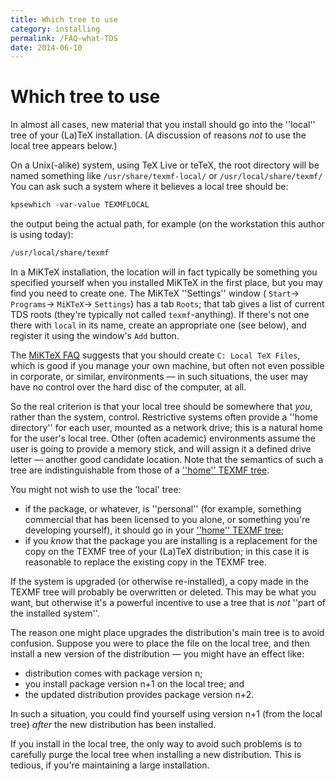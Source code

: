 ```yaml
---
title: Which tree to use
category: installing
permalink: /FAQ-what-TDS
date: 2014-06-10
---
```


# Which tree to use

In almost all cases, new material that you install should go into the
''local'' tree of your (La)TeX installation.  (A discussion of
reasons _not_ to use the local tree appears below.)

On a Unix(-alike) system, using TeX&nbsp;Live or teTeX, the root
directory will be named something like `/usr/share/texmf-local/`
or `/usr/local/share/texmf/`
You can ask such a system where it believes a local tree should be:
```latex
kpsewhich -var-value TEXMFLOCAL
```
the output being the actual path, for example (on the workstation this
author is using today):
```latex
/usr/local/share/texmf
```

In a MiKTeX installation, the location will in fact typically be
something you specified yourself when you installed MiKTeX in the
first place, but you may find you need to create one.  The MiKTeX
''Settings'' window (
  `Start`&rarr;
  `Programs`&rarr;
  `MiKTeX`&rarr;
  `Settings`)
has a tab `Roots`; that tab gives a list of current
TDS roots (they're typically not called
`texmf`-anything).  If there's not one there with
`local` in its name, create an appropriate one (see below),
and register it using the window's
`Add` button.

The 
[MiKTeX FAQ](http://docs.miktex.org/faq/maintenance.html)
suggests that you should create 
`C: Local TeX Files`, which is good if you
manage your own machine, but often not even possible in corporate, or
similar, environments&nbsp;&mdash; in such situations, the user may have no
control over the hard disc of the computer, at all.

So the real criterion is that your local tree should be somewhere that
_you_, rather than the system, control.  Restrictive systems often
provide a ''home directory'' for each user, mounted as a network
drive; this is a natural home for the user's local tree.  Other (often
academic) environments assume the user is going to provide a memory
stick, and will assign it a defined drive letter&nbsp;&mdash; another good
candidate location.  Note that the semantics of such a tree are
indistinguishable from those of a 
[''home'' TEXMF tree](FAQ-privinst.md).

You might not wish to use the 'local' tree:
  

-  if the package, or whatever, is ''personal'' (for example,
    something commercial that has been licensed to you alone, or
    something you're developing yourself), it should go in your
    [''home'' TEXMF tree](FAQ-privinst.md);
-  if you _know_ that the package you are installing is a
    replacement for the copy on the TEXMF tree of your (La)TeX
    distribution; in this case it is reasonable to replace the existing
    copy in the TEXMF tree.

If the system is upgraded (or otherwise re-installed), a copy made in
the TEXMF tree will probably be overwritten or deleted.  This
may be what you want, but otherwise it's a powerful incentive to use a
tree that is _not_ ''part of the installed system''.

The reason one might place upgrades the distribution's main tree is to
avoid confusion.  Suppose you were to place the file on the local
tree, and then install a new version of the distribution&nbsp;&mdash; you might
have an effect like:
  

-  distribution comes with package version n;
-  you install package version n+1 on the local tree; and
-  the updated distribution provides package version n+2.

In such a situation, you could find yourself using version
n+1 (from the local tree) _after_ the new
distribution has been installed.

If you install in the local tree, the only way to avoid such problems
is to carefully purge the local tree when installing a new
distribution.  This is tedious, if you're maintaining a large
installation.

